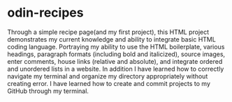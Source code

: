 # odin-recipes
Through a simple recipe page(and my first project), this HTML project demonstrates my current knowledge and ability to integrate basic HTML coding language. Portraying my ability to use the HTML boilerplate, various headings, paragraph formats (including bold and italicized), source images, enter comments, house links (relative and absolute), and integrate ordered and unordered lists in a website. In addition I have learned how to correctly navigate my terminal and organize my directory appropriately without creating error. I have learned how to create and commit projects to my GitHub through my terminal.
